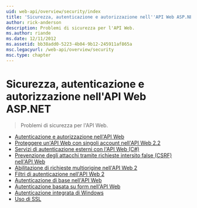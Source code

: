 ```yaml
---
uid: web-api/overview/security/index
title: 'Sicurezza, autenticazione e autorizzazione nell''API Web ASP.NET | Microsoft Docs'
author: rick-anderson
description: Problemi di sicurezza per l'API Web.
ms.author: riande
ms.date: 12/11/2012
ms.assetid: bb38add0-5223-4b04-9b12-245911af865a
msc.legacyurl: /web-api/overview/security
msc.type: chapter
---
```

<a name="security-authentication-and-authorization-in-aspnet-web-api"></a>Sicurezza, autenticazione e autorizzazione nell'API Web ASP.NET
====================
> Problemi di sicurezza per l'API Web.


- [Autenticazione e autorizzazione nell'API Web](authentication-and-authorization-in-aspnet-web-api.md)
- [Proteggere un'API Web con singoli account nell'API Web 2.2](individual-accounts-in-web-api.md)
- [Servizi di autenticazione esterni con l'API Web (C#)](external-authentication-services.md)
- [Prevenzione degli attacchi tramite richieste intersito false (CSRF) nell'API Web](preventing-cross-site-request-forgery-csrf-attacks.md)
- [Abilitazione di richieste multiorigine nell'API Web 2](enabling-cross-origin-requests-in-web-api.md)
- [Filtri di autenticazione nell'API Web 2](authentication-filters.md)
- [Autenticazione di base nell'API Web](basic-authentication.md)
- [Autenticazione basata su form nell'API Web](forms-authentication.md)
- [Autenticazione integrata di Windows](integrated-windows-authentication.md)
- [Uso di SSL](working-with-ssl-in-web-api.md)
